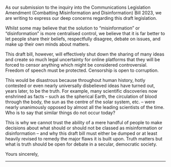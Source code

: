 As our submission to the inquiry into the Communications Legislation Amendment (Combatting Misinformation and
Disinformation) Bill 2023, we are writing to express our deep concerns regarding this draft legislation.

Whilst some may believe that the solution to “misinformation” or “disinformation” is more centralised control, we believe that it is
far better to let people share their beliefs, respectfully disagree, debate on issues, and make up their own minds about matters.

This draft bill, however, will effectively shut down the sharing of many ideas and create so much legal uncertainty for online
platforms that they will be forced to censor anything which might be considered controversial. Freedom of speech must be
protected. Censorship is open to corruption.

This would be disastrous because throughout human history, hotly contested or even nearly universally disbelieved ideas have
turned out, years later, to be the truth. For example, many scientific discoveries now enshrined as facts – such as the spherical
Earth, the circulation of blood through the body, the sun as the centre of the solar system, etc. – were nearly unanimously
opposed by almost all the leading scientists of the time. Who is to say that similar things do not occur today?

This is why we cannot trust the ability of a mere handful of people to make decisions about what should or should not be classed
as misinformation or disinformation – and why this draft bill must either be dumped or at least heavily revised to remedy the
major flaws it is built upon. Truth matters but what is truth should be open for debate in a secular, democratic society.

Yours sincerely,


-----

